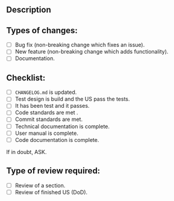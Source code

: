 <!--- Provide a general summary of your changes in the Title above -->

## Description
<!--- Please explain how this functionality can be accessed -->

## Types of changes:
<!--- What types of changes does your code introduce? Put an `x` in all the boxes that apply: -->
- [ ] Bug fix (non-breaking change which fixes an issue).
- [ ] New feature (non-breaking change which adds functionality).
- [ ] Documentation.
   
## Checklist:
<!--- Go over all the following points, and put an `x` in all the boxes that apply. -->
- [ ] `CHANGELOG.md` is updated.
- [ ] Test design is build and the US pass the tests.
- [ ] It has been test and it passes.
- [ ] Code standards are met [](../CodingStandard.md).
- [ ] Commit standards are met.
- [ ] Technical documentation is complete.
- [ ] User manual is complete.
- [ ] Code documentation is complete.

If in doubt, ASK.

## Type of review required:
- [ ] Review of a section.
- [ ] Review of finished US (DoD).